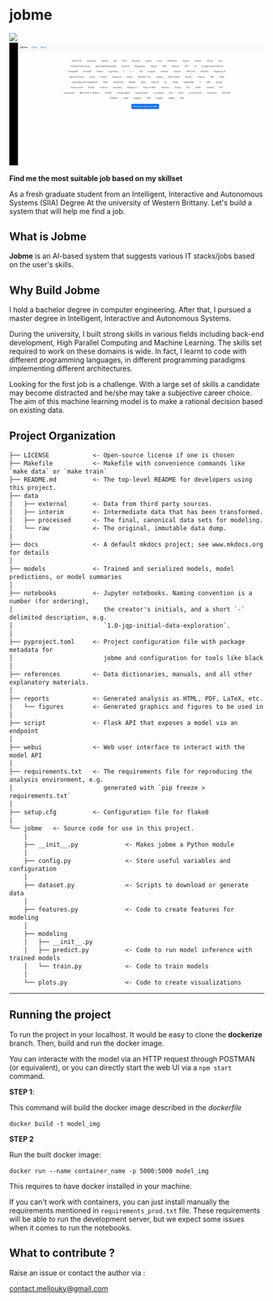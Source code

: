 # jobme

<a target="_blank" href="https://cookiecutter-data-science.drivendata.org/">
    <img src="https://img.shields.io/badge/CCDS-Project%20template-328F97?logo=cookiecutter" />
</a>

<img src="./docs/docs/img/jobme_illustration.gif">

**Find me the most suitable job based on my skillset**

As a fresh graduate student from an Intelligent, Interactive and Autonomous Systems (SIIA) Degree At the university of Western Brittany. Let's build a system that will help me find a job. 

## What is Jobme

**Jobme** is an AI-based system that suggests various IT stacks/jobs based on the user's skills.

## Why Build Jobme

I hold a bachelor degree in computer engineering. After that, I pursued a master degree in Intelligent, Interactive and Autonomous Systems. 

During the university, I built strong skills in various fields including back-end development, High Parallel Computing and Machine Learning.
The skills set required to work on these domains is wide. In fact, I learnt to code with different programming languages, in different programming 
paradigms implementing different architectures. 

Looking for the first job is a challenge. With a large set of skills a candidate may become distracted and he/she may take a subjective career choice. 
The aim of this machine learning model is to make a rational decision based on existing data. 


## Project Organization

```
├── LICENSE            <- Open-source license if one is chosen
├── Makefile           <- Makefile with convenience commands like `make data` or `make train`
├── README.md          <- The top-level README for developers using this project.
├── data
│   ├── external       <- Data from third party sources.
│   ├── interim        <- Intermediate data that has been transformed.
│   ├── processed      <- The final, canonical data sets for modeling.
│   └── raw            <- The original, immutable data dump.
│
├── docs               <- A default mkdocs project; see www.mkdocs.org for details
│
├── models             <- Trained and serialized models, model predictions, or model summaries
│
├── notebooks          <- Jupyter notebooks. Naming convention is a number (for ordering),
│                         the creator's initials, and a short `-` delimited description, e.g.
│                         `1.0-jqp-initial-data-exploration`.
│
├── pyproject.toml     <- Project configuration file with package metadata for 
│                         jobme and configuration for tools like black
│
├── references         <- Data dictionaries, manuals, and all other explanatory materials.
│
├── reports            <- Generated analysis as HTML, PDF, LaTeX, etc.
│   └── figures        <- Generated graphics and figures to be used in 
│
├── script             <- Flask API that exposes a model via an endpoint
│
├── webui              <- Web user interface to interact with the model API             
│
├── requirements.txt   <- The requirements file for reproducing the analysis environment, e.g.
│                         generated with `pip freeze > requirements.txt`
│
├── setup.cfg          <- Configuration file for flake8
│
└── jobme   <- Source code for use in this project.
    │
    ├── __init__.py             <- Makes jobme a Python module
    │
    ├── config.py               <- Store useful variables and configuration
    │
    ├── dataset.py              <- Scripts to download or generate data
    │
    ├── features.py             <- Code to create features for modeling
    │
    ├── modeling                
    │   ├── __init__.py 
    │   ├── predict.py          <- Code to run model inference with trained models          
    │   └── train.py            <- Code to train models
    │
    └── plots.py                <- Code to create visualizations
```

--------

## Running the project 

To run the project in your localhost. It would be easy to clone the **dockerize** branch. Then, build and run the docker image.

You can interacte with the model via an HTTP request through POSTMAN (or equivalent), or you can directly start the web UI via a `npm start` command. 

**STEP 1**: 

This command will build the docker image described in the _dockerfile_

`
docker build -t model_img
`

**STEP 2**

Run the built docker image: 

`
docker run --name container_name -p 5000:5000 model_img 
`

This requires to have docker installed in your machine. 

If you can't work with containers, you can just install manually the requirements mentioned in `requirements_prod.txt` file. 
These requirements will be able to run the development server, but we expect some issues when it comes to run the notebooks. 


## What to contribute ? 

Raise an issue or contact the author via : 

contact.mellouky@gmail.com
